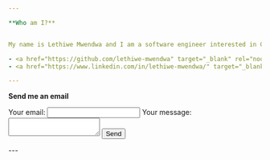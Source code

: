 ```yaml
---

**Who am I?**


My name is Lethiwe Mwendwa and I am a software engineer interested in Computational Sciences, Maths and Physics.

- <a href="https://github.com/lethiwe-mwendwa" target="_blank" rel="noopener noreferrer">GitHub</a>
- <a href="https://www.linkedin.com/in/lethiwe-mwendwa/" target="_blank" rel="noopener noreferrer">LinkedIn</a>

---
```

**Send me an email**
 <form
  action="https://formsubmit.co/lethiwe.mwendwa@gmail.com"
  method="POST"
>
  <label>
    Your email:
    <input type="email" name="email">
  </label>
  <label>
    Your message:
    <textarea name="message"></textarea>
  </label>
  <input type="hidden" name="_next" value="https://domainname.co/thanks.md">
  <!-- your other form fields go here -->
  <button class="btn btn-default" type="submit">Send</button>
</form>
---

